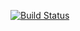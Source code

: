 [![Build Status](https://drone.sandbox.aws.illinois.edu/api/badges/techservices/aws-protoapp/status.svg)](https://drone.sandbox.aws.illinois.edu/techservices/aws-protoapp)
